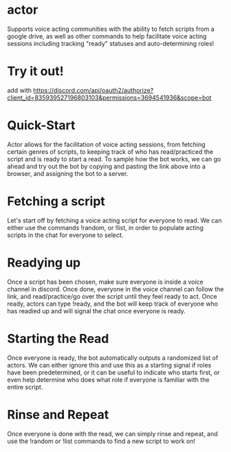 # actor
Supports voice acting communities with the ability to fetch scripts from a google drive, as well as other commands to help facilitate voice acting sessions including tracking "ready" statuses and auto-determining roles!

# Try it out!
add with https://discord.com/api/oauth2/authorize?client_id=835939527196803103&permissions=3694541936&scope=bot

# Quick-Start
Actor allows for the facilitation of voice acting sessions, from fetching certain genres of scripts, to keeping track of who has read/practiced the script and is ready to start a read. To sample how the bot works, we can go ahead and try out the bot by copying and pasting the link above into a browser, and assigning the bot to a server.

# Fetching a script
Let's start off by fetching a voice acting script for everyone to read. We can either use the commands !random, or !list, in order to populate acting scripts in the chat for everyone to select.

# Readying up
Once a script has been chosen, make sure everyone is inside a voice channel in discord. Once done, everyone in the voice channel can follow the link, and read/practice/go over the script until they feel ready to act. Once ready, actors can type !ready, and the bot will keep track of everyone who has readied up and will signal the chat once everyone is ready.

# Starting the Read
Once everyone is ready, the bot automatically outputs a randomized list of actors. We can either ignore this and use this as a starting signal if roles have been predetermined, or it can be useful to indicate who starts first, or even help determine who does what role if everyone is familiar with the entire script. 

# Rinse and Repeat
Once everyone is done with the read, we can simply rinse and repeat, and use the !random or !list commands to find a new script to work on!
